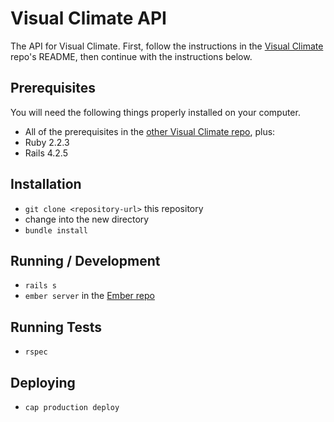 # Visual Climate API

The API for Visual Climate. First, follow the instructions in the [Visual Climate](https://github.com/njpaz/visual-climate) repo's README, then continue with the instructions below.

## Prerequisites

You will need the following things properly installed on your computer.

* All of the prerequisites in the [other Visual Climate repo](https://github.com/njpaz/visual-climate), plus:
* Ruby 2.2.3
* Rails 4.2.5

## Installation

* `git clone <repository-url>` this repository
* change into the new directory
* `bundle install`

## Running / Development

* `rails s`
* `ember server` in the [Ember repo](https://github.com/njpaz/visual-climate)

## Running Tests

* `rspec`

## Deploying

* `cap production deploy`
